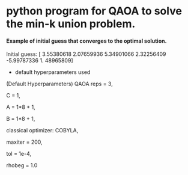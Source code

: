 # python program for QAOA to solve the min-k union problem.



#### Example of initial guess that converges to the optimal solution.
Initial guess: [ 3.55380618  2.07659936  5.34901066  2.32256409 -5.99787336  1.
48965809]
- default hyperparameters used

(Default Hyperparameters)
QAOA reps = 3,

C = 1,

A = 1*8 + 1,

B = 1*8 + 1,

classical optimizer: COBYLA,

maxiter = 200,

tol = 1e-4,

rhobeg = 1.0
